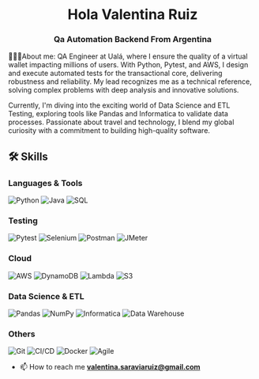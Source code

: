 <h1 align="center">Hola Valentina Ruiz</h1>
<h3 align="center">Qa Automation Backend From Argentina</h3>
👩🏽‍💻About me: 
QA Engineer at Ualá, where I ensure the quality of a virtual wallet impacting millions of users. With Python, Pytest, and AWS, I design and execute automated tests for the transactional core, delivering robustness and reliability. My lead recognizes me as a technical reference, solving complex problems with deep analysis and innovative solutions.

Currently, I'm diving into the exciting world of Data Science and ETL Testing, exploring tools like Pandas and Informatica to validate data processes. Passionate about travel and technology, I blend my global curiosity with a commitment to building high-quality software.

<div>
  <h2>🛠️ Skills</h2>

  <h3>Languages & Tools</h3>
  <p>
    <img src="https://img.shields.io/badge/Python-3776AB?style=flat&logo=python&logoColor=white" alt="Python" />
    <img src="https://img.shields.io/badge/Java-007396?style=flat&logo=java&logoColor=white" alt="Java" />
    <img src="https://img.shields.io/badge/SQL-4479A1?style=flat&logo=postgresql&logoColor=white" alt="SQL" />
  </p>

  <h3>Testing</h3>
  <p>
    <img src="https://img.shields.io/badge/Pytest-0A9EDC?style=flat&logo=pytest&logoColor=white" alt="Pytest" />
    <img src="https://img.shields.io/badge/Selenium-43B02A?style=flat&logo=selenium&logoColor=white" alt="Selenium" />
    <img src="https://img.shields.io/badge/Postman-FF6C37?style=flat&logo=postman&logoColor=white" alt="Postman" />
    <img src="https://img.shields.io/badge/JMeter-D22128?style=flat&logo=apache-jmeter&logoColor=white" alt="JMeter" />
  </p>

  <h3>Cloud</h3>
  <p>
    <img src="https://img.shields.io/badge/AWS-232F3E?style=flat&logo=amazon-aws&logoColor=white" alt="AWS" />
    <img src="https://img.shields.io/badge/DynamoDB-4053D6?style=flat&logo=amazon-dynamodb&logoColor=white" alt="DynamoDB" />
    <img src="https://img.shields.io/badge/Lambda-FF9900?style=flat&logo=aws-lambda&logoColor=white" alt="Lambda" />
    <img src="https://img.shields.io/badge/S3-569A31?style=flat&logo=amazon-s3&logoColor=white" alt="S3" />
  </p>

  <h3>Data Science & ETL</h3>
  <p>
    <img src="https://img.shields.io/badge/Pandas-150458?style=flat&logo=pandas&logoColor=white" alt="Pandas" />
    <img src="https://img.shields.io/badge/NumPy-013243?style=flat&logo=numpy&logoColor=white" alt="NumPy" />
    <img src="https://img.shields.io/badge/Informatica-FF4F00?style=flat&logo=informatica&logoColor=white" alt="Informatica" />
    <img src="https://img.shields.io/badge/Data%20Warehouse-4A90E2?style=flat&logo=databricks&logoColor=white" alt="Data Warehouse" />
  </p>

  <h3>Others</h3>
  <p>
    <img src="https://img.shields.io/badge/Git-F05032?style=flat&logo=git&logoColor=white" alt="Git" />
    <img src="https://img.shields.io/badge/CI%2FCD-2C3E50?style=flat&logo=github-actions&logoColor=white" alt="CI/CD" />
    <img src="https://img.shields.io/badge/Docker-2496ED?style=flat&logo=docker&logoColor=white" alt="Docker" />
    <img src="https://img.shields.io/badge/Agile-00A699?style=flat&logo=agile&logoColor=white" alt="Agile" />
  </p>
</div>

- 📫 How to reach me **valentina.saraviaruiz@gmail.com**



